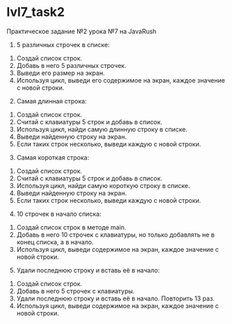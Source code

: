 # lvl7_task2

Практическое задание №2 урока №7 на JavaRush
1. 5 различных строчек в списке: 
1) Создай список строк. 
2) Добавь в него 5 различных строчек. 
3) Выведи его размер на экран. 
4) Используя цикл, выведи его содержимое на экран, каждое значение с новой строки. 
2. Самая длинная строка: 
1) Создай список строк. 
2) Считай с клавиатуры 5 строк и добавь в список. 
3) Используя цикл, найди самую длинную строку в списке. 
4) Выведи найденную строку на экран. 
5) Если таких строк несколько, выведи каждую с новой строки. 
3. Самая короткая строка: 
1) Создай список строк. 
2) Считай с клавиатуры 5 строк и добавь в список. 
3) Используя цикл, найди самую короткую строку в списке. 
4) Выведи найденную строку на экран. 
5) Если таких строк несколько, выведи каждую с новой строки. 
4. 10 строчек в начало списка: 
1) Создай список строк в методе main. 
2) Добавь в него 10 строчек с клавиатуры, но только добавлять не в конец списка, а в начало. 
3) Используя цикл, выведи содержимое на экран, каждое значение с новой строки. 
5. Удали последнюю строку и вставь её в начало: 
1) Создай список строк. 
2) Добавь в него 5 строчек с клавиатуры. 
3) Удали последнюю строку и вставь её в начало. Повторить 13 раз. 
4) Используя цикл, выведи содержимое на экран, каждое значение с новой строки. 

